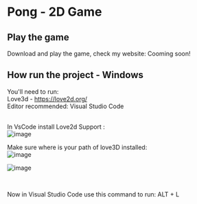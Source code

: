 # Pong - 2D Game <br>
## Play the game <br>
 Download and play the game, check my website: Cooming soon!

## How run the project - Windows <br>
 You'll need to run:<br>
   Love3d - https://love2d.org/<br>
   Editor recommended:  Visual Studio Code<br><br>

In VsCode install Love2d Support :<br>
![image](https://user-images.githubusercontent.com/73043181/196569111-039a1ebf-f3cc-409d-af42-076b2e58ff3a.png)<br>

Make sure where is your path of love3D installed:<br>
![image](https://user-images.githubusercontent.com/73043181/196569389-5833dd63-fe18-479c-9374-a0c84e0338cd.png)

![image](https://user-images.githubusercontent.com/73043181/196569312-4a65eab8-5fbc-4cf9-8828-b46992f1c356.png)

 <br>
 
Now in Visual Studio Code use this command to run: ALT + L

